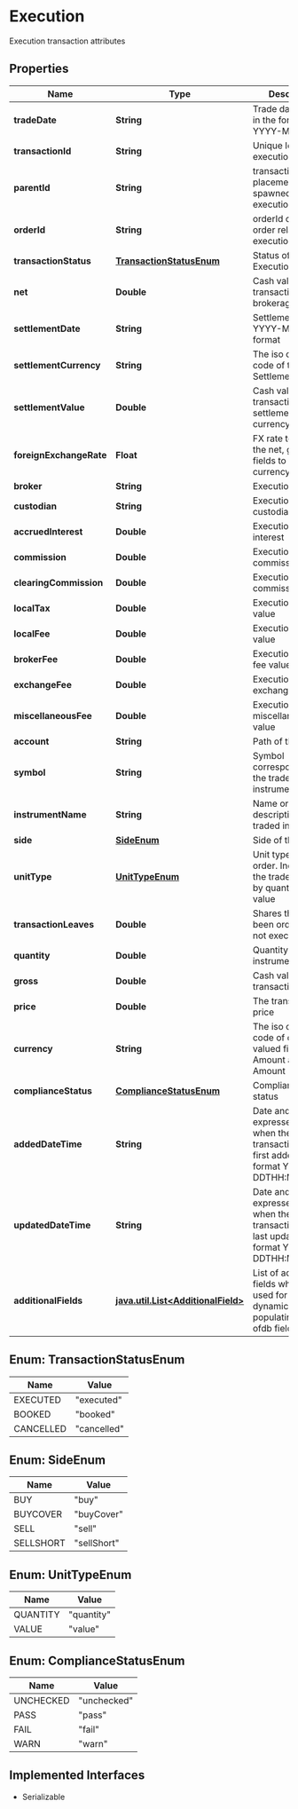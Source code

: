 

# Execution

Execution transaction attributes

## Properties

Name | Type | Description | Notes
------------ | ------------- | ------------- | -------------
**tradeDate** | **String** | Trade date which is in the format YYYY-MM-DD | 
**transactionId** | **String** | Unique Id of the execution | 
**parentId** | **String** | transactionId of the placement which spawned this execution |  [optional]
**orderId** | **String** | orderId of the order related to this execution |  [optional]
**transactionStatus** | [**TransactionStatusEnum**](#TransactionStatusEnum) | Status of the Execution | 
**net** | **Double** | Cash value of the transaction, net of brokerage costs | 
**settlementDate** | **String** | Settlement date in YYYY-MM-DD format | 
**settlementCurrency** | **String** | The iso currency code of the Settlement Value | 
**settlementValue** | **Double** | Cash value of the transaction in settlement currency | 
**foreignExchangeRate** | **Float** | FX rate to convert the net, gross fields to reporting currency |  [optional]
**broker** | **String** | Execution broker id |  [optional]
**custodian** | **String** | Execution custodian Id |  [optional]
**accruedInterest** | **Double** | Execution accrued interest |  [optional]
**commission** | **Double** | Execution commission value |  [optional]
**clearingCommission** | **Double** | Execution clearing commission value |  [optional]
**localTax** | **Double** | Execution local tax value |  [optional]
**localFee** | **Double** | Execution local fee value |  [optional]
**brokerFee** | **Double** | Execution broker fee value |  [optional]
**exchangeFee** | **Double** | Execution exchange fee value |  [optional]
**miscellaneousFee** | **Double** | Execution miscellaneous fee value |  [optional]
**account** | **String** | Path of the account | 
**symbol** | **String** | Symbol corresponding to the traded instrument | 
**instrumentName** | **String** | Name or description of the traded instrument | 
**side** | [**SideEnum**](#SideEnum) | Side of the order | 
**unitType** | [**UnitTypeEnum**](#UnitTypeEnum) | Unit type of the order. Indicates if the trade is driven by quantity or value | 
**transactionLeaves** | **Double** | Shares that have been ordered and not executed |  [optional]
**quantity** | **Double** | Quantity of the instrument traded | 
**gross** | **Double** | Cash value of the transaction | 
**price** | **Double** | The transaction price |  [optional]
**currency** | **String** | The iso currency code of cash valued fields, Net Amount and Gross Amount | 
**complianceStatus** | [**ComplianceStatusEnum**](#ComplianceStatusEnum) | Compliance check status |  [optional]
**addedDateTime** | **String** | Date and time expressed in UTC when the transaction was first added in the format YYYY-MM-DDTHH:MM:SS.FFF |  [optional]
**updatedDateTime** | **String** | Date and time expressed in UTC when the transaction was last updated in the format YYYY-MM-DDTHH:MM:SS.FFF |  [optional]
**additionalFields** | [**java.util.List&lt;AdditionalField&gt;**](AdditionalField.md) | List of additional fields which can be used for dynamically populating other ofdb fields |  [optional]



## Enum: TransactionStatusEnum

Name | Value
---- | -----
EXECUTED | &quot;executed&quot;
BOOKED | &quot;booked&quot;
CANCELLED | &quot;cancelled&quot;



## Enum: SideEnum

Name | Value
---- | -----
BUY | &quot;buy&quot;
BUYCOVER | &quot;buyCover&quot;
SELL | &quot;sell&quot;
SELLSHORT | &quot;sellShort&quot;



## Enum: UnitTypeEnum

Name | Value
---- | -----
QUANTITY | &quot;quantity&quot;
VALUE | &quot;value&quot;



## Enum: ComplianceStatusEnum

Name | Value
---- | -----
UNCHECKED | &quot;unchecked&quot;
PASS | &quot;pass&quot;
FAIL | &quot;fail&quot;
WARN | &quot;warn&quot;


## Implemented Interfaces

* Serializable


